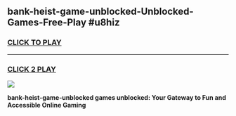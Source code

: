 
## bank-heist-game-unblocked-Unblocked-Games-Free-Play #u8hiz
<h3>
<a href="https://us.freeplayer.one?title=bank-heist-game-unblocked&ref=9M">CLICK TO PLAY</a></h3>
<hr>

<h3>
<a href="https://us.freeplayer.one?title=bank-heist-game-unblocked&ref=9M">CLICK 2 PLAY</a>
  
</h3>

<a href="https://us.freeplayer.one?title=bank-heist-game-unblocked&ref=9M"><img src="https://clearcache.store/games.png"></a>


**bank-heist-game-unblocked games unblocked: Your Gateway to Fun and Accessible Online Gaming**
